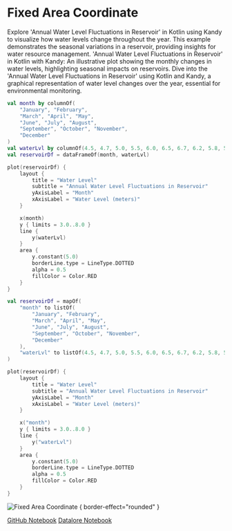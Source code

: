 # Fixed Area Coordinate

<web-summary>
Explore 'Annual Water Level Fluctuations in Reservoir' in Kotlin using Kandy to visualize how water levels change throughout the year.
This example demonstrates the seasonal variations in a reservoir, providing insights for water resource management.
</web-summary>

<card-summary>
'Annual Water Level Fluctuations in Reservoir' in Kotlin with Kandy:
An illustrative plot showing the monthly changes in water levels, highlighting seasonal impacts on reservoirs.
</card-summary>

<link-summary>
Dive into the 'Annual Water Level Fluctuations in Reservoir' using Kotlin and Kandy,
a graphical representation of water level changes over the year, essential for environmental monitoring.
</link-summary>


<!---IMPORT org.jetbrains.kotlinx.kandy.letsplot.samples.Area-->

<!---FUN area_fixed-->
<tabs>
<tab title="Dataframe">

```kotlin
val month by columnOf(
    "January", "February",
    "March", "April", "May",
    "June", "July", "August",
    "September", "October", "November",
    "December"
)
val waterLvl by columnOf(4.5, 4.7, 5.0, 5.5, 6.0, 6.5, 6.7, 6.2, 5.8, 5.3, 4.8, 4.6)
val reservoirDf = dataFrameOf(month, waterLvl)

plot(reservoirDf) {
    layout {
        title = "Water Level"
        subtitle = "Annual Water Level Fluctuations in Reservoir"
        yAxisLabel = "Month"
        xAxisLabel = "Water Level (meters)"
    }

    x(month)
    y { limits = 3.0..8.0 }
    line {
        y(waterLvl)
    }
    area {
        y.constant(5.0)
        borderLine.type = LineType.DOTTED
        alpha = 0.5
        fillColor = Color.RED
    }
}
```

</tab>
<tab title="Collections">

```kotlin
val reservoirDf = mapOf(
    "month" to listOf(
        "January", "February",
        "March", "April", "May",
        "June", "July", "August",
        "September", "October", "November",
        "December"
    ),
    "waterLvl" to listOf(4.5, 4.7, 5.0, 5.5, 6.0, 6.5, 6.7, 6.2, 5.8, 5.3, 4.8, 4.6)
)

plot(reservoirDf) {
    layout {
        title = "Water Level"
        subtitle = "Annual Water Level Fluctuations in Reservoir"
        yAxisLabel = "Month"
        xAxisLabel = "Water Level (meters)"
    }

    x("month")
    y { limits = 3.0..8.0 }
    line {
        y("waterLvl")
    }
    area {
        y.constant(5.0)
        borderLine.type = LineType.DOTTED
        alpha = 0.5
        fillColor = Color.RED
    }
}
```

</tab></tabs>
<!---END-->

![Fixed Area Coordinate ](area_fixed.png) { border-effect="rounded" }

<seealso style="cards">
       <category ref="example-ktnb">
           <a href="https://github.com/Kotlin/kandy/blob/main/examples/notebooks/lets-plot/samples/area/area_fixed.ipynb" summary="View the notebook on our GitHub repository">GitHub Notebook</a>
           <a href="https://datalore.jetbrains.com/report/static/KQKedA4jDrKu63O53gEN0z/aS4CaHvTpMAdPk9iKUsUD3" summary="Experiment with this example on Datalore">Datalore Notebook</a>
       </category>
</seealso>
